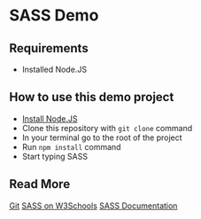 # SASS Demo

## Requirements

- Installed Node.JS

## How to use this demo project

- [Install Node.JS](https://nodejs.org/en/download/)
- Clone this repository with `git clone` command
- In your terminal go to the root of the project
- Run `npm install` command
- Start typing SASS

## Read More

[Git](https://www.w3schools.com/git/)
[SASS on W3Schools](https://www.w3schools.com/sass/)
[SASS Documentation](https://sass-lang.com/)
